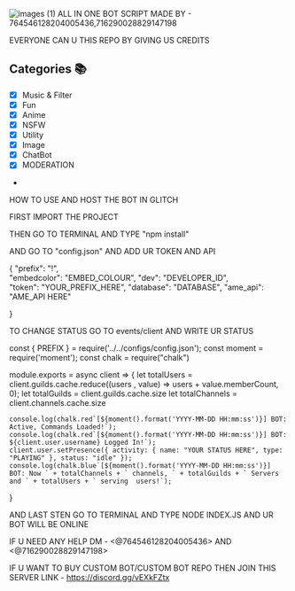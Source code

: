 ![images (1)](https://user-images.githubusercontent.com/80771521/112027645-5fc69000-8b5d-11eb-83f9-eff413a60bec.jpeg)
ALL IN ONE BOT SCRIPT
MADE BY - 764546128204005436,716290028829147198

EVERYONE CAN U THIS REPO BY GIVING US CREDITS

## Categories 📚
- [x] Music & Filter
- [x] Fun
- [x] Anime
- [x] NSFW
- [x] Utility
- [X] Image
- [X] ChatBot
- [x] MODERATION
- 


HOW TO USE AND HOST THE BOT IN GLITCH

FIRST IMPORT THE PROJECT

THEN GO TO TERMINAL AND TYPE "npm install"

AND GO TO "config.json" AND ADD UR TOKEN AND API

{
    "prefix": "!",     
    "embedcolor": "EMBED_COLOUR", 
    "dev": "DEVELOPER_ID",       
    "token": "YOUR_PREFIX_HERE", 
    "database": "DATABASE",
    "ame_api": "AME_API HERE"     
    
}


TO CHANGE STATUS GO TO events/client AND WRITE UR STATUS 


const { PREFIX } = require('../../configs/config.json');
const moment = require('moment');
const chalk = require("chalk")

module.exports = async client => {
    let totalUsers = client.guilds.cache.reduce((users , value) => users + value.memberCount, 0);
    let totalGuilds = client.guilds.cache.size
    let totalChannels = client.channels.cache.size

    console.log(chalk.red`[${moment().format('YYYY-MM-DD HH:mm:ss')}] BOT: Active, Commands Loaded!`);
    console.log(chalk.red`[${moment().format('YYYY-MM-DD HH:mm:ss')}] BOT: ${client.user.username} Logged In!`);
    client.user.setPresence({ activity: { name: "YOUR STATUS HERE", type: "PLAYING" }, status: "idle" });
    console.log(chalk.blue`[${moment().format('YYYY-MM-DD HH:mm:ss')}] BOT: Now ` + totalChannels + ` channels, ` + totalGuilds + ` Servers and ` + totalUsers + ` serving  users!`);
}

AND LAST STEN GO TO TERMINAL AND TYPE NODE INDEX.JS AND UR BOT WILL BE ONLINE


IF U NEED ANY HELP DM - <@764546128204005436> AND <@716290028829147198>

IF U WANT TO BUY CUSTOM BOT/CUSTOM BOT REPO THEN JOIN THIS SERVER LINK - https://discord.gg/vEXkFZtx
